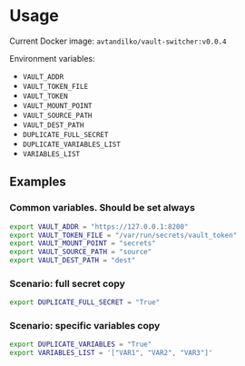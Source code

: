 # Usage

Current Docker image: `avtandilko/vault-switcher:v0.0.4`

Environment variables:

* `VAULT_ADDR`
* `VAULT_TOKEN_FILE`
* `VAULT_TOKEN`
* `VAULT_MOUNT_POINT`
* `VAULT_SOURCE_PATH`
* `VAULT_DEST_PATH`
* `DUPLICATE_FULL_SECRET`
* `DUPLICATE_VARIABLES_LIST`
* `VARIABLES_LIST`

## Examples

### Common variables. Should be set always

```sh
export VAULT_ADDR = "https://127.0.0.1:8200"
export VAULT_TOKEN_FILE = "/var/run/secrets/vault_token"
export VAULT_MOUNT_POINT = "secrets"
export VAULT_SOURCE_PATH = "source"
export VAULT_DEST_PATH = "dest"
```

### Scenario: full secret copy

```sh
export DUPLICATE_FULL_SECRET = "True"
```

### Scenario: specific variables copy

```sh
export DUPLICATE_VARIABLES = "True"
export VARIABLES_LIST = '["VAR1", "VAR2", "VAR3"]'
```
